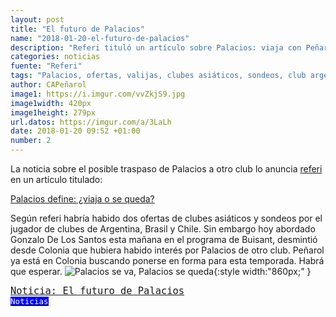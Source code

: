 ```yaml
---
layout: post
title: "El futuro de Palacios"
name: "2018-01-20-el-futuro-de-palacios"
description: "Referi tituló un artículo sobre Palacios: viaja con Peñarol o apronta las valijas? ya que tenía ofertas de dos clubes asiáticos y sondeos de clubes de Argentina, Brasil y Chile, Gonzalo De Los Santos desmintió hoy que hubiera interés de clubes por Palacios"
categories: noticias
fuente: "Referi"
tags: "Palacios, ofertas, valijas, clubes asiáticos, sondeos, club argentino, club brasilero, club chileno."
author: CAPeñarol
image1: https://i.imgur.com/vvZkjS9.jpg
image1width: 420px
image1height: 279px
url.datos: https://imgur.com/a/3LaLh
date: 2018-01-20 09:52 +01:00
number: 2
---
```


La noticia sobre el posible traspaso de Palacios a otro club lo anuncia [referi](https://www.referi.uy) en un artículo titulado:

<a href="https://www.referi.uy/palacios-define-viaja-o-se-queda-n1157904"><i class="fa fa-link" style="color:red;"></i><span> Palacios define: ¿viaja o se queda?</span></a>

Según referi habría habido dos ofertas de clubes asiáticos y sondeos por el jugador de clubes de Argentina, Brasil y Chile. Sin embargo hoy abordado Gonzalo De Los Santos esta mañana en el programa de Buisant, desmintió desde Colonia que hubiera habido interés por Palacios de otro club. Peñarol ya está en Colonia buscando ponerse en forma para esta temporada. Habrá que esperar.
![Palacios se va, Palacios se queda](https://i.imgur.com/vvZkjS9.jpg){:style width:"860px;"	}

<span style="font-family:monospace;font-size:1.1em;background:negro;color:white;" class="rounded"><a href="{{ site.url}}/lanoticia-el-futuro-de-palacios">Noticia: El futuro de Palacios</a></span><a href="{{ site.url}}/noticias"><span style="font-size:0.9em;color:white;background:blue;font-family:monospace;" class="rounded"><br><i class="fa fa-globe"></i> Noticias</span></a>
